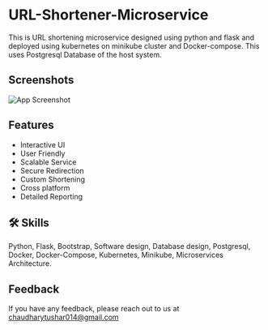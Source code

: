 # URL-Shortener-Microservice
This is URL shortening microservice designed using python and flask and deployed using kubernetes on minikube cluster and Docker-compose.
This uses Postgresql Database of the host system.


## Screenshots

![App Screenshot](https://via.placeholder.com/468x300?text=App+Screenshot+Here)


## Features

- Interactive UI
- User Friendly
- Scalable Service
- Secure Redirection
- Custom Shortening
- Cross platform 
- Detailed Reporting


## 🛠 Skills
Python, Flask, Bootstrap, Software design, Database design, Postgresql, Docker, Docker-Compose, Kubernetes, Minikube, Microservices Architecture.


## Feedback

If you have any feedback, please reach out to us at chaudharytushar014@gmail.com

